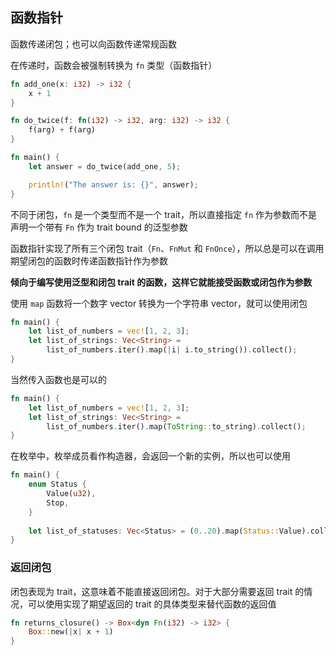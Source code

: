 ## 函数指针

函数传递闭包；也可以向函数传递常规函数

在传递时，函数会被强制转换为 `fn` 类型（函数指针）

```rust
fn add_one(x: i32) -> i32 {
    x + 1
}

fn do_twice(f: fn(i32) -> i32, arg: i32) -> i32 {
    f(arg) + f(arg)
}

fn main() {
    let answer = do_twice(add_one, 5);

    println!("The answer is: {}", answer);
}
```

不同于闭包，`fn` 是一个类型而不是一个 trait，所以直接指定 `fn` 作为参数而不是声明一个带有 `Fn` 作为 trait bound 的泛型参数

函数指针实现了所有三个闭包 trait（`Fn`、`FnMut` 和 `FnOnce`），所以总是可以在调用期望闭包的函数时传递函数指针作为参数

**倾向于编写使用泛型和闭包 trait 的函数，这样它就能接受函数或闭包作为参数**

使用 `map` 函数将一个数字 vector 转换为一个字符串 vector，就可以使用闭包

```rust
fn main() {
    let list_of_numbers = vec![1, 2, 3];
    let list_of_strings: Vec<String> =
        list_of_numbers.iter().map(|i| i.to_string()).collect();
}
```

当然传入函数也是可以的

```rust
fn main() {
    let list_of_numbers = vec![1, 2, 3];
    let list_of_strings: Vec<String> =
        list_of_numbers.iter().map(ToString::to_string).collect();
}
```

在枚举中，枚举成员看作构造器，会返回一个新的实例，所以也可以使用

```rust
fn main() {
	enum Status {
		Value(u32),
		Stop,
	}
	
	let list_of_statuses: Vec<Status> = (0..20).map(Status::Value).collect();
}
```

### 返回闭包

闭包表现为 trait，这意味着不能直接返回闭包。对于大部分需要返回 trait 的情况，可以使用实现了期望返回的 trait 的具体类型来替代函数的返回值

```rust
fn returns_closure() -> Box<dyn Fn(i32) -> i32> {
    Box::new(|x| x + 1)
}
```

